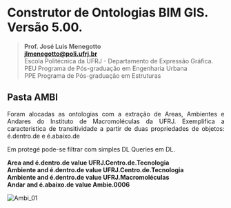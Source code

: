 # Construtor de Ontologias BIM GIS. Versão 5.00.
>**Prof. José Luis Menegotto**<br>
>**jlmenegotto@poli.ufrj.br**<br>
>Escola Politécnica da UFRJ - Departamento de Expressão Gráfica.<br>
>PEU Programa de Pós-graduação em Engenharia Urbana<br>
>PPE Programa de Pós-graduação em Estruturas<br>

## Pasta AMBI 

<p align="justify">Foram alocadas as ontologias com a extração de Areas, Ambientes e Andares do Instituto de Macromoléculas da UFRJ.
  Exemplifica a caracteristica de transitividade a partir de duas propriedades de objetos: é.dentro.de e é.abaixo.de<br></b></p>
<p align="justify">Em protegé pode-se filtrar com simples DL Queries em DL.<br></b></p>  

  **Area and é.dentro.de value UFRJ.Centro.de.Tecnologia**   
  **Ambiente and é.dentro.de value UFRJ.Centro.de.Tecnologia**  
  **Ambiente and é.dentro.de value UFRJ.Macromoléculas**  
  **Andar and é.abaixo.de value Ambie.0006**   

  ![Ambi_01](https://github.com/user-attachments/assets/562d28dc-5b06-417b-8bc3-9366efc99402)

